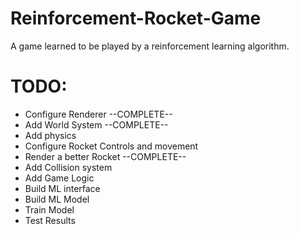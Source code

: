 # Reinforcement-Rocket-Game
A game learned to be played by a reinforcement learning algorithm.


# TODO:
-   Configure Renderer --COMPLETE--
-   Add World System --COMPLETE--
-   Add physics
-   Configure Rocket Controls and movement
-   Render a better Rocket --COMPLETE--
-   Add Collision system
-   Add Game Logic
-   Build ML interface
-   Build ML Model
-   Train Model
-   Test Results
